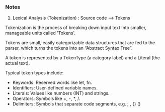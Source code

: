 ### Notes

1. Lexical Analysis (Tokenization) : Source code --> Tokens

Tokenization is the process of breaking down input text into smaller, manageable units called 'Tokens'.

Tokens are small, easily categorizable data structures that are fed to the parser, which turns the tokens into an “Abstract Syntax Tree”.

A token is represented by a TokenType (a category label) and a Literal (the actual text).

Typical token types include:

- Keywords: Reserved words like let, fn.
- Identifiers: User-defined variable names.
- Literals: Values like numbers (INT) and strings.
- Operators: Symbols like +, -, \*, /.
- Delimiters: Symbols that separate code segments, e.g. ; , {} ()
